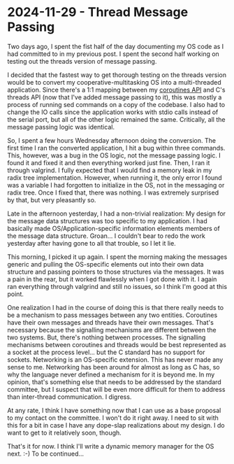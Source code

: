 # 2024-11-29 - Thread Message Passing

Two days ago, I spent the fist half of the day documenting my OS code as I had committed to in my previous post.  I spent the second half working on testing out the threads version of message passing.

I decided that the fastest way to get thorough testing on the threads version would be to convert my cooperative-multitasking OS into a multi-threaded application.  Since there's a 1:1 mapping between my [coroutines API](https://github.com/james-card/coroutines) and C's threads API (now that I've added message passing to it), this was mostly a process of running sed commands on a copy of the codebase.  I also had to change the IO calls since the application works with stdio calls instead of the serial port, but all of the other logic remained the same.  Critically, all the message passing logic was identical.

So, I spent a few hours Wednesday afternoon doing the conversion.  The first time I ran the converted application, I hit a bug within three commands.  This, however, was a bug in the OS logic, not the message passing logic.  I found it and fixed it and then everything worked just fine.  Then, I ran it through valgrind.  I fully expected that I would find a memory leak in my radix tree implementation.  However, when running it, the only error I found was a variable I had forgotten to initialize in the OS, not in the messaging or radix tree.  Once I fixed that, there was nothing.  I was extremely surprised by that, but very pleasantly so.

Late in the afternoon yesterday, I had a non-trivial realization:  My design for the message data structures was too specific to my application.  I had basically made OS/Application-specific information elements members of the message data structure.  Groan...  I couldn't bear to redo the work yesterday after having gone to all that trouble, so I let it lie.

This morning, I picked it up again.  I spent the morning making the messages generic and pulling the OS-specific elements out into their own data structure and passing pointers to those structures via the messages.  It was a pain in the rear, but it worked flawlessly when I got done with it.  I again ran everything through valgrind and still no issues, so I think I'm good at this point.

One realization I had in the course of doing this is that there really needs to be a mechanism to pass messages between any two entities.  Coroutines have their own messages and threads have their own messages.  That's necessary because the signalling mechanisms are different between the two systems.  But, there's nothing between processes.  The signalling mechanisms between coroutines and threads would be best represented as a socket at the process level... but the C standard has no support for sockets.  Networking is an OS-specific extension.  This has never made any sense to me.  Networking has been around for almost as long as C has, so why the language never defined a mechanism for it is beyond me.  In my opinion, that's something else that needs to be addressed by the standard committee, but I suspect that will be even more difficult for them to address than inter-thread communication.  I digress.

At any rate, I think I have something now that I can use as a base proposal to my contact on the committee.  I won't do it right away.  I need to sit with this for a bit in case I have any dope-slap realizations about my design.  I do want to get to it relatively soon, though.

That's it for now.  I think I'll write a dynamic memory manager for the OS next.  :-)  To be continued...
